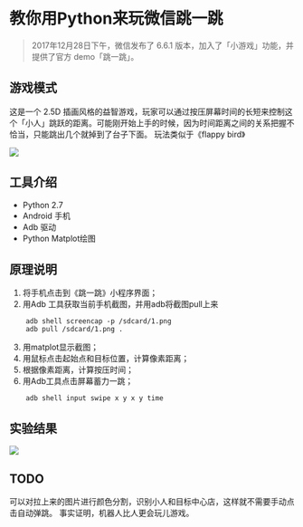 # 教你用Python来玩微信跳一跳

> 2017年12月28日下午，微信发布了 6.6.1 版本，加入了「小游戏」功能，并提供了官方 demo「跳一跳」。


## 游戏模式

这是一个 2.5D 插画风格的益智游戏，玩家可以通过按压屏幕时间的长短来控制这个「小人」跳跃的距离。可能刚开始上手的时候，因为时间距离之间的关系把握不恰当，只能跳出几个就掉到了台子下面。
玩法类似于《flappy bird》

![](https://ws1.sinaimg.cn/large/c3a916a7gy1fmxe4gnfhnj20hs0a0t8q.jpg)


## 工具介绍

- Python 2.7
- Android 手机
- Adb 驱动
- Python Matplot绘图

## 原理说明

1. 将手机点击到《跳一跳》小程序界面；
2. 用Adb 工具获取当前手机截图，并用adb将截图pull上来

```shell
    adb shell screencap -p /sdcard/1.png
    adb pull /sdcard/1.png .
```

3. 用matplot显示截图；
4. 用鼠标点击起始点和目标位置，计算像素距离；
5. 根据像素距离，计算按压时间；
6. 用Adb工具点击屏幕蓄力一跳；

```shell
    adb shell input swipe x y x y time
```

## 实验结果

![](https://ws1.sinaimg.cn/large/c3a916a7gy1fmxel5dkxvj20u01hcmzx.jpg)

## TODO 

可以对拉上来的图片进行颜色分割，识别小人和目标中心店，这样就不需要手动点击自动弹跳。
事实证明，机器人比人更会玩儿游戏。
